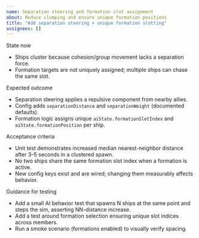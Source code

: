 ```yaml
---
name: Separation steering and formation slot assignment
about: Reduce clumping and ensure unique formation positions
title: "Add separation steering + unique formation slotting"
assignees: []
---
```


State now

- Ships cluster because cohesion/group movement lacks a separation force.
- Formation targets are not uniquely assigned; multiple ships can chase the same slot.

Expected outcome

- Separation steering applies a repulsive component from nearby allies.
- Config adds `separationDistance` and `separationWeight` (documented defaults).
- Formation logic assigns unique `aiState.formationSlotIndex` and `aiState.formationPosition` per ship.

Acceptance criteria

- Unit test demonstrates increased median nearest-neighbor distance after 3–5 seconds in a clustered spawn.
- No two ships share the same formation slot index when a formation is active.
- New config keys exist and are wired; changing them measurably affects behavior.

Guidance for testing

- Add a small AI behavior test that spawns N ships at the same point and steps the sim, asserting NN-distance increase.
- Add a test around formation selection ensuring unique slot indices across members.
- Run a smoke scenario (formations enabled) to visually verify spacing.

